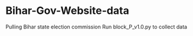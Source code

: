 # Bihar-Gov-Website-data
Pulling Bihar state election commission
Run block_P_v1.0.py to collect data
